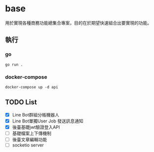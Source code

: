 # base
用於實現各種商務功能總集合專案，目的在於期望快速組合出要實現的功能。
## 執行
### go
```shell
go run .
```
### docker-compose
```shell
docker-compose up -d api
```
## TODO List
- [x] Line Bot群組分帳機器人
- [x] Line Bot單獨User Job 發送訊息通知
- [x] 後臺基礎jwt驗證登入API
- [ ] 基礎檔案上下傳機制
- [ ] 後臺文章編輯功能
- [ ] socketio server